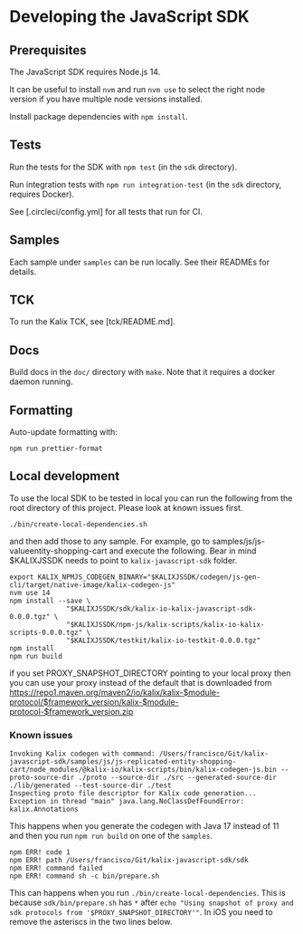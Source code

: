 # Developing the JavaScript SDK


## Prerequisites

The JavaScript SDK requires Node.js 14.

It can be useful to install `nvm` and run `nvm use` to select the right node version if you have multiple node versions installed.

Install package dependencies with `npm install`.


## Tests

Run the tests for the SDK with `npm test` (in the `sdk` directory).

Run integration tests with `npm run integration-test` (in the `sdk` directory, requires Docker).

See [.circleci/config.yml] for all tests that run for CI.


## Samples

Each sample under `samples` can be run locally. See their READMEs for details.


## TCK

To run the Kalix TCK, see [tck/README.md].


## Docs

Build docs in the `doc/` directory with `make`. Note that it requires a docker daemon running.

## Formatting

Auto-update formatting with:

    npm run prettier-format

## Local development

To use the local SDK to be tested in local you can run the following from the root directory of this project. Please look at known issues first.

    ./bin/create-local-dependencies.sh

and then add those to any sample. For example, go to samples/js/js-valueentity-shopping-cart and execute the following. Bear in mind $KALIXJSSDK needs to point to `kalix-javascript-sdk` folder.
    
    export KALIX_NPMJS_CODEGEN_BINARY="$KALIXJSSDK/codegen/js-gen-cli/target/native-image/kalix-codegen-js"
    nvm use 14
    npm install --save \
                  "$KALIXJSSDK/sdk/kalix-io-kalix-javascript-sdk-0.0.0.tgz" \
                  "$KALIXJSSDK/npm-js/kalix-scripts/kalix-io-kalix-scripts-0.0.0.tgz" \
                  "$KALIXJSSDK/testkit/kalix-io-testkit-0.0.0.tgz"
    npm install
    npm run build

if you set PROXY_SNAPSHOT_DIRECTORY pointing to your local proxy then you can use your proxy instead of the default that is downloaded from https://repo1.maven.org/maven2/io/kalix/kalix-$module-protocol/$framework_version/kalix-$module-protocol-$framework_version.zip


### Known issues

    Invoking Kalix codegen with command: /Users/francisco/Git/kalix-javascript-sdk/samples/js/js-replicated-entity-shopping-cart/node_modules/@kalix-io/kalix-scripts/bin/kalix-codegen-js.bin --proto-source-dir ./proto --source-dir ./src --generated-source-dir ./lib/generated --test-source-dir ./test
    Inspecting proto file descriptor for Kalix code generation...
    Exception in thread "main" java.lang.NoClassDefFoundError: kalix.Annotations

This happens when you generate the codegen with Java 17 instead of 11 and then you run `npm run build` on one of the `samples`.

    npm ERR! code 1
    npm ERR! path /Users/francisco/Git/kalix-javascript-sdk/sdk
    npm ERR! command failed
    npm ERR! command sh -c bin/prepare.sh

This can happens when you run `./bin/create-local-dependencies`. This is because `sdk/bin/prepare.sh` has `*` after `echo "Using snapshot of proxy and sdk protocols from '$PROXY_SNAPSHOT_DIRECTORY'"`. In iOS you need to remove the asteriscs in the two lines below.  

